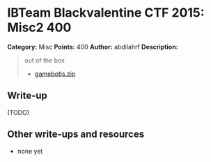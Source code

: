 # IBTeam Blackvalentine CTF 2015: Misc2 400

**Category:** Misc
**Points:** 400
**Author:** abdilahrf
**Description:** 

> out of the box
>
> * [gamebotis.zip](gamebotis.zip)

## Write-up

(TODO)

## Other write-ups and resources

* none yet
